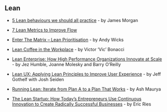 ## Lean

- [5 Lean behaviours we should all practice](https://www.linkedin.com/pulse/5-lean-behaviours-we-should-all-practice-james-morgan) - by James Morgan

- [7 Lean Metrics to Improve Flow](https://leankit.com/learn/kanban/lean-flow-metrics/)

- [Enter The Matrix – Lean Prioritisation](https://www.mindtheproduct.com/2017/07/enter-matrix-lean-prioritisation/) - by Andy Wicks

- [Lean Coffee in the Workplace](http://agilecoffee.com/lean-coffee-in-the-workplace/) - by Victor ‘Vic’ Bonacci

- [Lean Enterprise: How High Performance Organizations Innovate at Scale](http://barryoreilly.com/lean-enterprise/) - by Jez Humble, Joanne Molesky and Barry O’Reilly

- [Lean UX: Applying Lean Principles to Improve User Experience](http://www.jeffgothelf.com/lean-ux-book/) - by Jeff Gothelf with Josh Seiden

- [Running Lean: Iterate from Plan A to a Plan That Works](http://shop.oreilly.com/product/0636920020141.do) - by Ash Maurya

- [The Lean Startup: How Today’s Entrepreneurs Use Continuous Innovation to Create Radically Successful Businesses](http://theleanstartup.com/book) - by Eric Ries